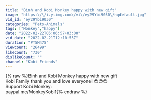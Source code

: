 ```yaml
---
title: "Binh and Kobi Monkey happy with new gift"
image: "https:\/\/i.ytimg.com\/vi\/ey29Ybi9030\/hqdefault.jpg"
vid_id: "ey29Ybi9030"
categories: "Pets-Animals"
tags: ["Monkey","happy"]
date: "2022-02-22T05:06:57+03:00"
vid_date: "2022-02-21T12:10:55Z"
duration: "PT5M47S"
viewcount: "26499"
likeCount: "730"
dislikeCount: ""
channel: "Kobi Friends"
---
```

{% raw %}Binh and Kobi Monkey happy with new gift<br />Kobi Family thank you and love everyone! 😍😍😍<br />Support Kobi Monkey:<br />paypal.me/MonkeyKobi1{% endraw %}
